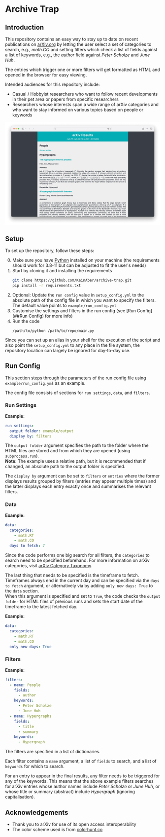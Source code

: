 # Archive Trap

## Introduction

This repository contains an easy way to stay up to date on recent publications on [arXiv.org](https://arxiv.org)
by letting the user select a set of categories to search, e.g., *math.CO* and setting filters
which check a list of fields against a list of keywords, e.g., the *author* field against *Peter Scholze* and *June Huh*.

The entries which trigger one or more filters will get formatted as HTML and opened in the browser for easy viewing.

Intended audiences for this repository include:
- Casual / Hobbyist researchers who want to follow recent developments in their pet area or papers from specific researchers
- Researchers whose interests span a wide range of arXiv categories and who want to stay informed on various topics based on people or keywords

<img src="example/entries_example.png" style="width: 100%; height: auto; max-height: 700px">


## Setup

To set up the repository, follow these steps:

0. Make sure you have [Python](https://www.python.org) installed on your machine (the requirements should work for 3.8-11 but can be adjusted to fit the user's needs)
1. Start by cloning it and installing the requirements
    ```bash
    git clone https://github.com/KainAber/archive-trap.git
    pip install -r requirements.txt
    ```
2. Optional: Update the `run config` value in `setup_config.yml` to the absolute path of the config file in which you want to specify the filters.
The default value points to `example/run_config.yml`
3. Customise the settings and filters in the run config (see [Run Config](##Run Config) for more info)
4. Run the code
   ```
   /path/to/python /path/to/repo/main.py
   ```

Since you can set up an alias in your shell for the execution of the script and also point the `setup_config.yml` to any place in the file system, the repository location can largely be ignored for day-to-day use.

## Run Config

This section steps through the parameters of the run config file using `example/run_config.yml` as an example.

The config file consists of sections for `run settings`, `data`, and `filters`.

### Run Settings

**Example:**
```YAML
run settings:
  output folder: example/output
  display by: filters
```
The `output folder` argument specifies the path to the folder where the HTML files are stored and from which they are opened (using `subprocess.run`). <br>
**Note:** The example uses a relative path, but it is recommended that if changed, an absolute path to the output folder is specified.

The `display by` argument can be set to `filters` or `entries` where the former displays results grouped by filters
(entries may appear multiple times) and the latter displays each entry exactly once and summarises the relevant filters.

### Data

**Example:**
```YAML
data:
  categories:
    - math.RT
    - math.CO
  days to fetch: 7
```

Since the code performs one big search for all filters, the `categories` to search need to be specified beforehand.
For more information on arXiv categories, visit [arXiv Category Taxonomy](https://arxiv.org/category_taxonomy).

The last thing that needs to be specified is the timeframe to fetch.
Timeframes always end in the current day and can be specified via the `days to fetch` argument, or alternatively via
by adding `only new days: True` to the `data` section.<br>
When this argument is specified and set to `True`, the code checks the `output folder` for HTML files of previous runs
and sets the start date of the timeframe to the latest fetched day.

**Example:**
```YAML
data:
  categories:
    - math.RT
    - math.CO
  only new days: True
```

### Filters

**Example:**
```YAML
filters:
  - name: People
    fields:
      - author
    keywords:
      - Peter Scholze
      - June Huh
  - name: Hypergraphs
    fields:
      - title
      - summary
    keywords:
      - Hypergraph
```

The filters are specified in a list of dictionaries.

Each filter contains a `name` argument, a list of `fields` to search,
and a list of `keywords` for which to search.

For an entry to appear in the final results, any filter needs to be triggered for any of the keywords.
This means that the above example filters searches for arXiv entries whose author names include *Peter Scholze* or *June Huh*,
or whose title or summary (abstract) include *Hypergraph* (ignoring capitalisation).

## Acknowledgements

* Thank you to arXiv for use of its open access interoperability
* The color scheme used is from [colorhunt.co](https://colorhunt.co/palette/222831393e4600adb5eeeeee)

